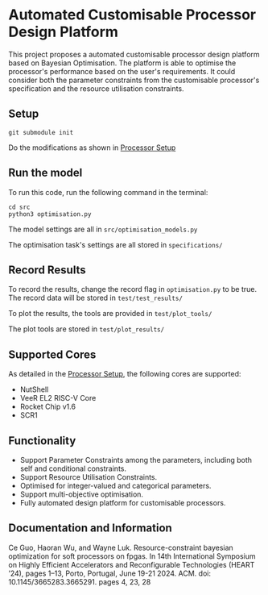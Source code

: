 # Automated Customisable Processor Design Platform

This project proposes a automated customisable processor design platform based on Bayesian Optimisation. The platform is able to optimise the processor's performance based on the user's requirements. It could consider both the parameter constraints from the customisable processor's specification and the resource utilisation constraints. 

## Setup

```git submodule init```

Do the modifications as shown in [Processor Setup](object_functions/README.md)

## Run the model

To run this code, run the following command in the terminal:

```cd src``` \
```python3 optimisation.py```

The model settings are all in ```src/optimisation_models.py```

The optimisation task's settings are all stored in ```specifications/```

## Record Results

To record the results, change the record flag in ```optimisation.py``` to be true. The record data will be stored in ```test/test_results/```

To plot the results, the tools are provided in ```test/plot_tools/```

The plot tools are stored in ```test/plot_results/```


## Supported Cores

As detailed in the [Processor Setup](object_functions/README.md), the following cores are supported:
- NutShell
- VeeR EL2 RISC-V Core
- Rocket Chip v1.6
- SCR1


## Functionality
- Support Parameter Constraints among the parameters, including both self and conditional constraints.
- Support Resource Utilisation Constraints.
- Optimised for integer-valued and categorical parameters.
- Support multi-objective optimisation.
- Fully automated design platform for customisable processors.

## Documentation and Information
Ce Guo, Haoran Wu, and Wayne Luk. Resource-constraint bayesian optimization for soft processors on fpgas.
In 14th International Symposium on Highly Efficient Accelerators and Reconfigurable Technologies (HEART ’24), pages 1–13, Porto, Portugal, June 19-21 2024. ACM. doi: 10.1145/3665283.3665291. pages 4, 23, 28

<!-- ## Current Progress

- Formatted Input Constraints
- Built a simple model
- Modified the model to be able to optimise for multiple-objectives
- Modified the model to be aware of the output constraints, making it able to find design with the output within a range.
- Implemented constraint interface.
- Implemented the brute force method to compare the efficiency of the model.
- Apply transformation to the tensor for forward pass to the covariance kernel.
- Improve the initial Sampling method.
- Select the sample point to decide whether it shoud be integrated to the training set.
- Connect the model with the real customisable processor.
- Complete the overall optimisation flow.
- Enable the model to accept categorical variables.
- Categorical Variable Kernel Optimisation.
- Invalid designs handling. -->

